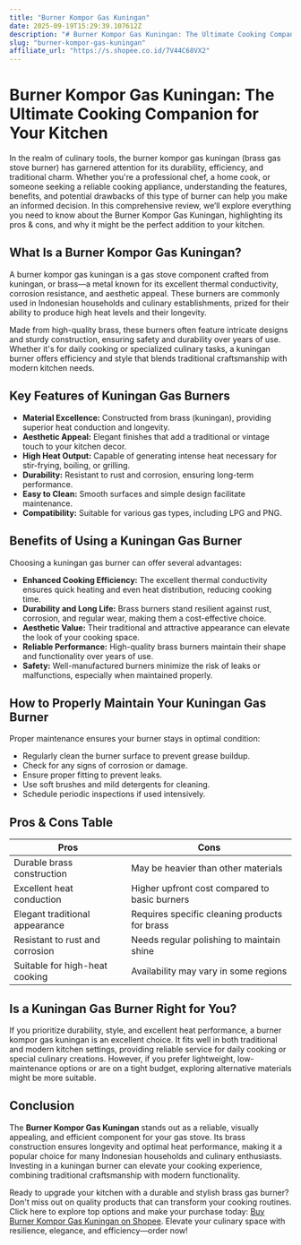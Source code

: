```yaml
---
title: "Burner Kompor Gas Kuningan"
date: 2025-09-19T15:29:39.107612Z
description: "# Burner Kompor Gas Kuningan: The Ultimate Cooking Companion for Your Kitchen..."
slug: "burner-kompor-gas-kuningan"
affiliate_url: "https://s.shopee.co.id/7V44C68VX2"
---
```

# Burner Kompor Gas Kuningan: The Ultimate Cooking Companion for Your Kitchen

In the realm of culinary tools, the burner kompor gas kuningan (brass gas stove burner) has garnered attention for its durability, efficiency, and traditional charm. Whether you're a professional chef, a home cook, or someone seeking a reliable cooking appliance, understanding the features, benefits, and potential drawbacks of this type of burner can help you make an informed decision. In this comprehensive review, we’ll explore everything you need to know about the Burner Kompor Gas Kuningan, highlighting its pros & cons, and why it might be the perfect addition to your kitchen.

## What Is a Burner Kompor Gas Kuningan?

A burner kompor gas kuningan is a gas stove component crafted from kuningan, or brass—a metal known for its excellent thermal conductivity, corrosion resistance, and aesthetic appeal. These burners are commonly used in Indonesian households and culinary establishments, prized for their ability to produce high heat levels and their longevity.

Made from high-quality brass, these burners often feature intricate designs and sturdy construction, ensuring safety and durability over years of use. Whether it's for daily cooking or specialized culinary tasks, a kuningan burner offers efficiency and style that blends traditional craftsmanship with modern kitchen needs.

## Key Features of Kuningan Gas Burners

- **Material Excellence:** Constructed from brass (kuningan), providing superior heat conduction and longevity.
- **Aesthetic Appeal:** Elegant finishes that add a traditional or vintage touch to your kitchen decor.
- **High Heat Output:** Capable of generating intense heat necessary for stir-frying, boiling, or grilling.
- **Durability:** Resistant to rust and corrosion, ensuring long-term performance.
- **Easy to Clean:** Smooth surfaces and simple design facilitate maintenance.
- **Compatibility:** Suitable for various gas types, including LPG and PNG.

## Benefits of Using a Kuningan Gas Burner

Choosing a kuningan gas burner can offer several advantages:

- **Enhanced Cooking Efficiency:** The excellent thermal conductivity ensures quick heating and even heat distribution, reducing cooking time.
- **Durability and Long Life:** Brass burners stand resilient against rust, corrosion, and regular wear, making them a cost-effective choice.
- **Aesthetic Value:** Their traditional and attractive appearance can elevate the look of your cooking space.
- **Reliable Performance:** High-quality brass burners maintain their shape and functionality over years of use.
- **Safety:** Well-manufactured burners minimize the risk of leaks or malfunctions, especially when maintained properly.

## How to Properly Maintain Your Kuningan Gas Burner

Proper maintenance ensures your burner stays in optimal condition:

- Regularly clean the burner surface to prevent grease buildup.
- Check for any signs of corrosion or damage.
- Ensure proper fitting to prevent leaks.
- Use soft brushes and mild detergents for cleaning.
- Schedule periodic inspections if used intensively.

## Pros & Cons Table

| Pros | Cons |
| --- | --- |
| Durable brass construction | May be heavier than other materials |
| Excellent heat conduction | Higher upfront cost compared to basic burners |
| Elegant traditional appearance | Requires specific cleaning products for brass |
| Resistant to rust and corrosion | Needs regular polishing to maintain shine |
| Suitable for high-heat cooking | Availability may vary in some regions |

## Is a Kuningan Gas Burner Right for You?

If you prioritize durability, style, and excellent heat performance, a burner kompor gas kuningan is an excellent choice. It fits well in both traditional and modern kitchen settings, providing reliable service for daily cooking or special culinary creations. However, if you prefer lightweight, low-maintenance options or are on a tight budget, exploring alternative materials might be more suitable.

## Conclusion

The **Burner Kompor Gas Kuningan** stands out as a reliable, visually appealing, and efficient component for your gas stove. Its brass construction ensures longevity and optimal heat performance, making it a popular choice for many Indonesian households and culinary enthusiasts. Investing in a kuningan burner can elevate your cooking experience, combining traditional craftsmanship with modern functionality.

Ready to upgrade your kitchen with a durable and stylish brass gas burner? Don't miss out on quality products that can transform your cooking routines. Click here to explore top options and make your purchase today: [Buy Burner Kompor Gas Kuningan on Shopee](https://s.shopee.co.id/7V44C68VX2). Elevate your culinary space with resilience, elegance, and efficiency—order now!